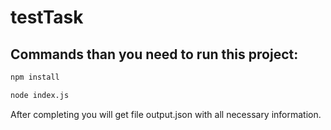 # testTask


## Commands than you need to run this project:
```bash
npm install
```
```bash
node index.js
```
After completing you will get file output.json with all necessary information.

